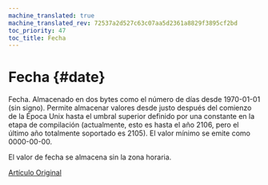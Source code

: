 ```yaml
---
machine_translated: true
machine_translated_rev: 72537a2d527c63c07aa5d2361a8829f3895cf2bd
toc_priority: 47
toc_title: Fecha
---
```


# Fecha {#date}

Fecha. Almacenado en dos bytes como el número de días desde 1970-01-01 (sin signo). Permite almacenar valores desde justo después del comienzo de la Época Unix hasta el umbral superior definido por una constante en la etapa de compilación (actualmente, esto es hasta el año 2106, pero el último año totalmente soportado es 2105).
El valor mínimo se emite como 0000-00-00.

El valor de fecha se almacena sin la zona horaria.

[Artículo Original](https://clickhouse.tech/docs/en/data_types/date/) <!--hide-->
